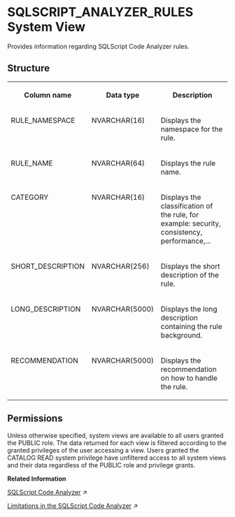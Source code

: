 <!-- loio2a2e83453ebf444291a7ccb9f4951017 -->

# SQLSCRIPT\_ANALYZER\_RULES System View

Provides information regarding SQLScript Code Analyzer rules.



<a name="loio2a2e83453ebf444291a7ccb9f4951017__section_kyq_d53_vhb"/>

## Structure


<table>
<tr>
<th valign="top">

Column name

</th>
<th valign="top">

Data type

</th>
<th valign="top">

Description

</th>
</tr>
<tr>
<td valign="top">

RULE\_NAMESPACE

</td>
<td valign="top">

NVARCHAR\(16\)

</td>
<td valign="top">

Displays the namespace for the rule.

</td>
</tr>
<tr>
<td valign="top">

RULE\_NAME

</td>
<td valign="top">

NVARCHAR\(64\)

</td>
<td valign="top">

Displays the rule name.

</td>
</tr>
<tr>
<td valign="top">

CATEGORY

</td>
<td valign="top">

NVARCHAR\(16\)

</td>
<td valign="top">

Displays the classification of the rule, for example: security, consistency, performance,...

</td>
</tr>
<tr>
<td valign="top">

SHORT\_DESCRIPTION

</td>
<td valign="top">

NVARCHAR\(256\)

</td>
<td valign="top">

Displays the short description of the rule.

</td>
</tr>
<tr>
<td valign="top">

LONG\_DESCRIPTION

</td>
<td valign="top">

NVARCHAR\(5000\)

</td>
<td valign="top">

Displays the long description containing the rule background.

</td>
</tr>
<tr>
<td valign="top">

RECOMMENDATION

</td>
<td valign="top">

NVARCHAR\(5000\)

</td>
<td valign="top">

Displays the recommendation on how to handle the rule.

</td>
</tr>
</table>



<a name="loio2a2e83453ebf444291a7ccb9f4951017__section_u4t_pvz_2zb"/>

## Permissions

Unless otherwise specified, system views are available to all users granted the PUBLIC role. The data returned for each view is filtered according to the granted privileges of the user accessing a view. Users granted the CATALOG READ system privilege have unfiltered access to all system views and their data regardless of the PUBLIC role and privilege grants.

**Related Information**  


[SQLScript Code Analyzer](https://help.sap.com/viewer/d1cb63c8dd8e4c35a0f18aef632687f0/2024_1_QRC/en-US/f7e1c7fbce6f4db49e29d7cc58b78384.html "The SQLScript Code Analyzer consists of two built-in procedures that scan CREATE FUNCTION and CREATE PROCEDURE statements and search for patterns indicating problems in code quality, security or performance.") :arrow_upper_right:

[Limitations in the SQLScript Code Analyzer](https://help.sap.com/viewer/d1cb63c8dd8e4c35a0f18aef632687f0/2024_1_QRC/en-US/2c230ed67be44187907ddd38dcb61240.html "") :arrow_upper_right:

